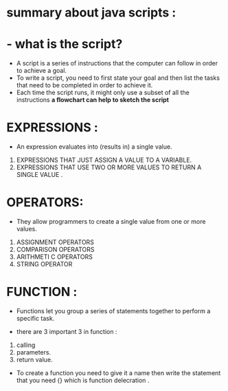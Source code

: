 # summary about java scripts :
# - what is the script?
* A script is a series of instructions that the computer
 can follow in order to achieve a goal. 
* To write a script, you need to first state your goal and then list the tasks that need to be completed in
order to achieve it.
* Each time the script runs, it might only use a subset of
all the instructions
 **a flowchart can help to sketch the script** 
# EXPRESSIONS :
- An expression evaluates into (results in) a single value.
1. EXPRESSIONS THAT JUST ASSIGN A VALUE TO A VARIABLE.
2. EXPRESSIONS THAT USE TWO OR MORE VALUES TO RETURN A SINGLE VALUE .
# OPERATORS:
- They allow programmers to create a single value from one or more values.
1. ASSIGNMENT OPERATORS 
2. COMPARISON OPERATORS 
3. ARITHMETI C OPERATORS 
4. STRING OPERATOR 
# FUNCTION :
- Functions let you group a series of statements together to perform a specific task.
* there are 3 important 3 in function :
1. calling
2. parameters. 
3. return value. 
- To create a function you need to give it a name then write the statement that you need  {} which is function delecration .
